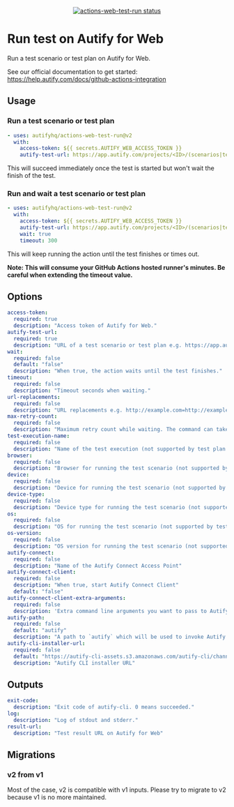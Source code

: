 <p align="center">
  <a href="https://github.com/autifyhq/actions-web-test-run"><img alt="actions-web-test-run status" src="https://github.com/autifyhq/actions-web-test-run/workflows/test/badge.svg"></a>
</p>

# Run test on Autify for Web

Run a test scenario or test plan on Autify for Web.

See our official documentation to get started: https://help.autify.com/docs/github-actions-integration

## Usage

### Run a test scenario or test plan

```yaml
- uses: autifyhq/actions-web-test-run@v2
  with:
    access-token: ${{ secrets.AUTIFY_WEB_ACCESS_TOKEN }}
    autify-test-url: https://app.autify.com/projects/<ID>/(scenarios|test_plans)/<ID>
```

This will succeed immediately once the test is started but won't wait the finish of the test.

### Run and wait a test scenario or test plan

```yaml
- uses: autifyhq/actions-web-test-run@v2
  with:
    access-token: ${{ secrets.AUTIFY_WEB_ACCESS_TOKEN }}
    autify-test-url: https://app.autify.com/projects/<ID>/(scenarios|test_plans)/<ID>
    wait: true
    timeout: 300
```

This will keep running the action until the test finishes or times out.

**Note: This will consume your GitHub Actions hosted runner's minutes. Be careful when extending the timeout value.**

## Options

```yaml
access-token:
  required: true
  description: "Access token of Autify for Web."
autify-test-url:
  required: true
  description: "URL of a test scenario or test plan e.g. https://app.autify.com/projects/<ID>/(scenarios|test_plans)/<ID>"
wait:
  required: false
  default: "false"
  description: "When true, the action waits until the test finishes."
timeout:
  required: false
  description: "Timeout seconds when waiting."
url-replacements:
  required: false
  description: "URL replacements e.g. http://example.com=http://example.net,http://example.org=http://example.net"
max-retry-count:
  required: false
  description: "Maximum retry count while waiting. The command can take up to `timeout * (max-retry-count + 1)`. Only effective with `wait`"
test-execution-name:
  required: false
  description: "Name of the test execution (not supported by test plan executions)"
browser:
  required: false
  description: "Browser for running the test scenario (not supported by test plan executions)"
device:
  required: false
  description: "Device for running the test scenario (not supported by test plan executions)"
device-type:
  required: false
  description: "Device type for running the test scenario (not supported by test plan executions)"
os:
  required: false
  description: "OS for running the test scenario (not supported by test plan executions)"
os-version:
  required: false
  description: "OS version for running the test scenario (not supported by test plan executions)"
autify-connect:
  required: false
  description: "Name of the Autify Connect Access Point"
autify-connect-client:
  required: false
  description: "When true, start Autify Connect Client"
  default: "false"
autify-connect-client-extra-arguments:
  required: false
  description: 'Extra command line arguments you want to pass to Autify Connect Client e.g. "--experimental-tunnel-proxy http://proxy".'
autify-path:
  required: false
  default: "autify"
  description: "A path to `autify` which will be used to invoke Autify CLI internally. Default is searching from PATH."
autify-cli-installer-url:
  required: false
  default: "https://autify-cli-assets.s3.amazonaws.com/autify-cli/channels/stable/install-cicd.bash"
  description: "Autify CLI installer URL"
```

## Outputs

```yaml
exit-code:
  description: "Exit code of autify-cli. 0 means succeeded."
log:
  description: "Log of stdout and stderr."
result-url:
  description: "Test result URL on Autify for Web"
```

## Migrations

### v2 from v1

Most of the case, v2 is compatible with v1 inputs. Please try to migrate to v2 because v1 is no more maintained.
